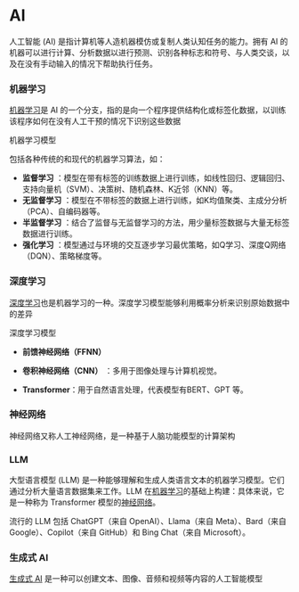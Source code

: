 # AI

人工智能 (AI) 是指计算机等人造机器模仿或复制人类认知任务的能力。拥有 AI 的机器可以进行计算、分析数据以进行预测、识别各种标志和符号、与人类交谈，以及在没有手动输入的情况下帮助执行任务。



### 机器学习

[机器学习](https://www.cloudflare-cn.com/learning/ai/what-is-machine-learning/)是 AI 的一个分支，指的是向一个程序提供结构化或标签化数据，以训练该程序如何在没有人工干预的情况下识别这些数据

机器学习模型

包括各种传统的和现代的机器学习算法，如：

- **监督学习** ：模型在带有标签的训练数据上进行训练，如线性回归、逻辑回归、支持向量机（SVM）、决策树、随机森林、K近邻（KNN）等。
- **无监督学习** ：模型在不带标签的数据上进行训练，如K均值聚类、主成分分析（PCA）、自编码器等。
- **半监督学习** ：结合了监督与无监督学习的方法，用少量标签数据与大量无标签数据进行训练。
- **强化学习** ：模型通过与环境的交互逐步学习最优策略，如Q学习、深度Q网络（DQN）、策略梯度等。

### 深度学习

[深度学习](https://www.cloudflare-cn.com/learning/ai/what-is-deep-learning/)也是机器学习的一种。深度学习模型能够利用概率分析来识别原始数据中的差异

深度学习模型

- **前馈神经网络（FFNN）**
- **卷积神经网络（CNN）** ：多用于图像处理与计算机视觉。

- **Transformer**：用于自然语言处理，代表模型有BERT、GPT 等。

### 神经网络

神经网络又称人工神经网络，是一种基于人脑功能模型的计算架构

### LLM

大型语言模型 (LLM) 是一种能够理解和生成人类语言文本的机器学习模型。它们通过分析大量语言数据集来工作。LLM 在[机器学习](https://www.cloudflare-cn.com/learning/ai/what-is-machine-learning/)的基础上构建：具体来说，它是一种称为 Transformer 模型的[神经网络](https://www.cloudflare-cn.com/learning/ai/what-is-neural-network/)。

流行的 LLM 包括 ChatGPT（来自 OpenAI）、Llama（来自 Meta）、Bard（来自 Google）、Copilot（来自 GitHub）和 Bing Chat（来自 Microsoft）。

### 生成式 AI

[生成式 AI](https://www.cloudflare-cn.com/learning/ai/what-is-generative-ai/) 是一种可以创建文本、图像、音频和视频等内容的人工智能模型








